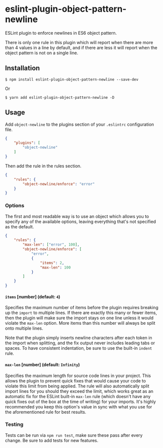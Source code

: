 # eslint-plugin-object-pattern-newline

ESLint plugin to enforce newlines in ES6 object pattern.

There is only one rule in this plugin which will report when there are more than 4 values in a line by default, and if there are less it will report when the object pattern is not on a single line.

## Installation

```
$ npm install eslint-plugin-object-pattern-newline --save-dev
```

Or

```
$ yarn add eslint-plugin-object-pattern-newline -D
```

## Usage

Add `object-newline` to the plugins section of your `.eslintrc` configuration file.

```json
{
    "plugins": [
        "object-newline"
    ]
}
```

Then add the rule in the rules section.

```json
{
    "rules": {
        "object-newline/enforce": "error"
    }
}
```

### Options

The first and most readable way is to use an object which allows you to specify any of the available options, leaving everything that's not specified as the default.

  ```json
  {
      "rules": {
          "max-len": ["error", 100],
          "object-newline/enforce": [
              "error",
              {
                  "items": 2,
                  "max-len": 100
              }
          ]
      }
  }
  ```

#### `items` [number] (default: `4`)

Specifies the maximum number of items before the plugin requires breaking up the `import` to multiple lines. If there are exactly this many or fewer items, then the plugin will make sure the import stays on one line unless it would violate the `max-len` option. More items than this number will always be split onto multiple lines.

Note that the plugin simply inserts newline characters after each token in the import when splitting, and the fix output never includes leading tabs or spaces. To have consistent indentation, be sure to use the built-in `indent` rule.

#### `max-len` [number] (default: `Infinity`)

Specifies the maximum length for source code lines in your project. This allows the plugin to prevent quick fixes that would cause your code to violate this limit from being applied. The rule will also automatically split import lines for you should they exceed the limit, which works great as an automatic fix for the ESLint built-in `max-len` rule (which doesn't have any quick fixes out of the box at the time of writing) for your imports. It's highly recommended you keep this option's value in sync with what you use for the aforementioned rule for best results.

### Testing

Tests can be run via `npm run test`, make sure these pass after every change. Be sure to add tests for new features.
